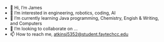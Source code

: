 - 👋 Hi, I’m James
- 👀 I’m interested in engineering, robotics, coding, AI
- 🌱 I’m currently learning Java programming, Chemistry, Engish & Writing, and Computers
- 💞️ I’m looking to collaborate on ...
- 📫 How to reach me, atkinsj5352@student.faytechcc.edu

<!---
atkinsj5352/atkinsj5352 is a ✨ special ✨ repository because its `README.md` (this file) appears on your GitHub profile.
You can click the Preview link to take a look at your changes.
--->
